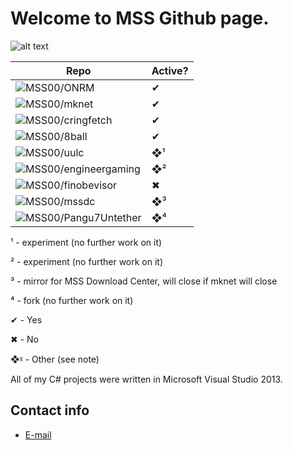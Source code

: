# Welcome to MSS Github page.

![alt text](https://i.imgur.com/0ukTVB1.png "MSS Logo")

| Repo | Active? |
| ----------- | ----------- |
| ![MSS00/ONRM](https://github.com/MSS00/ONRM) | ✔ |
| ![MSS00/mknet](https://github.com/MSS00/mknet) | ✔ |
| ![MSS00/cringfetch](https://github.com/MSS00/cringfetch)| ✔ |
| ![MSS00/8ball](https://github.com/MSS00/8ball)| ✔ |
| ![MSS00/uulc](https://github.com/MSS00/uulc) | ❖¹ |
| ![MSS00/engineergaming](https://github.com/MSS00/engineergaming) | ❖² |
| ![MSS00/finobevisor](https://github.com/MSS00/finobevisor) | ✖ |
| ![MSS00/mssdc](https://github.com/MSS00/mssdc) | ❖³ |
| ![MSS00/Pangu7Untether](https://github.com/MSS00/Pangu7Untether) | ❖⁴ |

¹ - experiment (no further work on it)

² - experiment (no further work on it)

³ - mirror for MSS Download Center, will close if mknet will close

⁴ - fork (no further work on it)

✔ - Yes

✖ - No

❖ᵡ - Other (see note)

All of my C# projects were written in Microsoft Visual Studio 2013.

## Contact info

* [E-mail](mailto:mssceo@tutanota.de)
